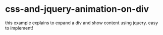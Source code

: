 # css-and-jquery-animation-on-div

this example explains to expand a div and show content using jquery. easy to implement!
